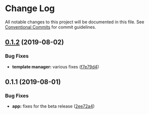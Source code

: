 # Change Log

All notable changes to this project will be documented in this file.
See [Conventional Commits](https://conventionalcommits.org) for commit guidelines.

<a name="0.1.2"></a>
## [0.1.2](https://gitlab.coko.foundation/editoria/editoria-templates/compare/pubsweet-component-editoria-templates@0.1.1...pubsweet-component-editoria-templates@0.1.2) (2019-08-02)


### Bug Fixes

* **template manager:** various fixes ([f7e79d4](https://gitlab.coko.foundation/editoria/editoria-templates/commit/f7e79d4))




<a name="0.1.1"></a>
## 0.1.1 (2019-08-01)


### Bug Fixes

* **app:** fixes for the beta release ([2ee72a4](https://gitlab.coko.foundation/editoria/editoria-templates/commit/2ee72a4))
